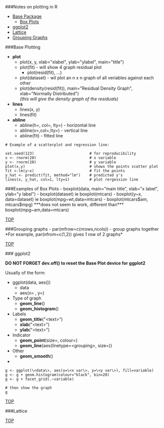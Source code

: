 <div id='table-of-contents'>
###Notes on plotting in R

- [Base Package](#base-plotting-package)
  - [Box Plots](#base-box-plots)
- [ggplot2](#ggplot2-plotting-package)
- [Lattice](#lattice-plotting-package)
- [Grouping Graphs](#grouping-graphs)

<div id='base-plotting-package'/>
###Base Plotting 

- **plot**
  - plot(x, y, xlab="xlabel", ylab="ylabel", main="title")
  - plot(fit) - will show 4 graph residual plot
    - plot(resid(fit), ...)
  - plot(dataset) - wil plot an n x n graph of all veriables against each other
  - plot(density(resid(fit)), main="Residual Density Graph", xlab="Normally Distributed")  
*(this will give the density graph of the residuals)*
- **lines**
  - lines(x, y)
  - lines(fit)
- **abline**
  - abline(h=, col=, lty=) - horizontal line
  - abline(v=,col=,lty=) - vertical line
  - abline(fit) - fitted line


```{R}
# Example of a scatterplot and regression line:

set.seed(123)                         # for reproducibility
x <- rnorm(20)                        # x variable
y <- rnorm(20)                        # y variable
plot(x,y)                             # shows the points scatter plot
fit <-lm(y~x)                         # fit the points
y_hat <- predict(fit, method="lm")    # predicted y's
lines(x, y_hat, col=1, lty=1)         # plot rergession line
```
<div id='base-box-plots'>
###Examples of Box Plots
- boxplot(data, main="main title", xlab="x label", ylab="y label")
- boxplot(dataset) ie boxplot(mtcars)
- boxplot(y~x, data=dataset) ie boxplot(mpg~wt,data=mtcars)
- boxplot(mtcars$am, mtcars$mpg) ***does not seem to work, different than*** boxplot(mpg~am,data=mtcars)

[TOP](#table-of-contents)

<div id='grouping-graphs'>
###Grouping graphs
- par(mfrow=c(nrows,ncols)) - group graphs together  
*For example, par(nfrom=c(1,2)) gives 1 row of 2 graphs*

[TOP](#table-of-contents)

<div id='ggplot2-plotting-package'/>
### ggplot2

**DO NOT FORGET dev.off() to reset the Base Plot device for ggplot2**

Usually of the form:
- ggplot(data, aes())
  + data
  + aes(x= , y=)
- Type of graph
  + **geom_line**()
  + **geom_histogram**()
- Labels
  + **geom_title**("\<text\>")
  + **xlab**("\<text\>")
  + **ylab**("\<text\>")
- Indicator
  + **geom_point**(size=, colour=)
  + **geom_line**(aes(linetype=\<grouping\>, size=))
- Other
  + **geom_smooth**()
-   
```
g <- ggplot(\<data\>, aes(x=\<x var\>, y=\<y var\>), fill=variable)
g <- g + geom.histogram(colour="black", bin=20)
g <- g + facet_grid(.~variable)

# then show the graph
g
```
[TOP](#table-of-contents)

###Lattice <div id='lattice-plotting-package'>

[TOP](#table-of-contents)
